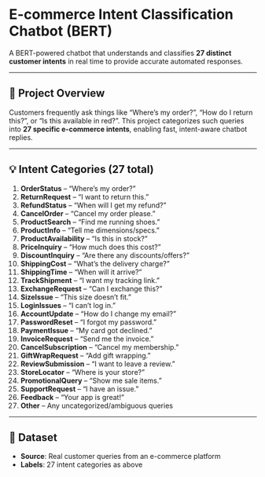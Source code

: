 # E-commerce Intent Classification Chatbot (BERT)

A BERT-powered chatbot that understands and classifies **27 distinct customer intents** in real time to provide accurate automated responses.

---

## 🎯 Project Overview

Customers frequently ask things like “Where’s my order?”, “How do I return this?”, or “Is this available in red?”. This project categorizes such queries into **27 specific e-commerce intents**, enabling fast, intent-aware chatbot replies.

---

## 💡 Intent Categories (27 total)

1. **OrderStatus** – “Where’s my order?”  
2. **ReturnRequest** – “I want to return this.”  
3. **RefundStatus** – “When will I get my refund?”  
4. **CancelOrder** – “Cancel my order please.”  
5. **ProductSearch** – “Find me running shoes.”  
6. **ProductInfo** – “Tell me dimensions/specs.”  
7. **ProductAvailability** – “Is this in stock?”  
8. **PriceInquiry** – “How much does this cost?”  
9. **DiscountInquiry** – “Are there any discounts/offers?”  
10. **ShippingCost** – “What’s the delivery charge?”  
11. **ShippingTime** – “When will it arrive?”  
12. **TrackShipment** – “I want my tracking link.”  
13. **ExchangeRequest** – “Can I exchange this?”  
14. **SizeIssue** – “This size doesn’t fit.”  
15. **LoginIssues** – “I can’t log in.”  
16. **AccountUpdate** – “How do I change my email?”  
17. **PasswordReset** – “I forgot my password.”  
18. **PaymentIssue** – “My card got declined.”  
19. **InvoiceRequest** – “Send me the invoice.”  
20. **CancelSubscription** – “Cancel my membership.”  
21. **GiftWrapRequest** – “Add gift wrapping.”  
22. **ReviewSubmission** – “I want to leave a review.”  
23. **StoreLocator** – “Where is your store?”  
24. **PromotionalQuery** – “Show me sale items.”  
25. **SupportRequest** – “I have an issue.”  
26. **Feedback** – “Your app is great!”  
27. **Other** – Any uncategorized/ambiguous queries

---

## 🧰 Dataset

- **Source**: Real customer queries from an e-commerce platform  
- **Labels**: 27 intent categories as above  

